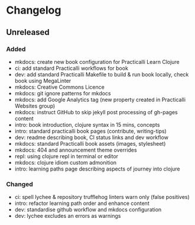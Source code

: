 # Changelog

## Unreleased

### Added

- mkdocs: create new book configuration for Practicalli Learn Clojure
- ci: add standard Practicalli workflows for book
- dev: add standard Practicalli Makefile to build & run book locally, check book using MegaLinter
- mkdocs: Creative Commons Licence
- mkdocs: git ignore patterns for mkdocs
- mkdocs: add Google Analytics tag (new property created in Practicalli Websites group)
- mkdocs: instruct GitHub to skip jekyll post processing of gh-pages content
- intro: book introduction, clojure syntax in 15 mins, concepts
- intro: standard practicalli book pages (contribute, writing-tips)
- dev: readme describing book, CI status links and dev workflow
- mkdocs: standard Practicalli book assets (images, stylesheet)
- mkdocs: 404 and announcement theme overrides
- repl: using clojure repl in terminal or editor
- mkdocs: clojure idiom custom admonition
- intro: learning paths page describing aspects of journey into clojure

### Changed
- ci: spell lychee & repository trufflehog linters warn only (false positives) 
- intro: refactor learning path order and enhance content
- dev: standardise github workflow and mkdocs configuration
- dev: lychee excludes an errors as warnings
